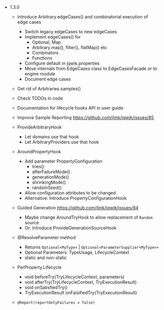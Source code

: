 - 1.3.0

    - Introduce Arbitrary.edgeCases() and combinatorial execution of edge cases
        - Switch legacy edgeCases to new edgeCases
        - Implement edgeCases() for
            - Optional, Map 
            - Arbitrary.map(), filter(), flatMap() etc
            - Combinators
            - Functions
        - Configure default in jqwik.properties
        - Move internals from EdgeCases class to EdgeCasesFacade or to engine module
        - Document edge cases

    - Get rid of Arbitraries.samples()

    - Check TODOs in code
    
    - Documentation for lifecycle hooks API in user guide
    
    - Improve Sample Reporting
      https://github.com/jlink/jqwik/issues/85

    - ProvideArbitraryHook
        - Let domains use that hook
        - Let ArbitraryProviders use that hook
        
    - AroundPropertyHook
        - Add parameter PropertyConfiguration
            - tries()
            - afterFailureMode()
            - generationMode()
            - shrinkingMode()
            - randomSeed()
        - Allow configuration attributes to be changed
        - Alternative: Introduce PropertyConfigurationHook
    
    - Guided Generation
      https://github.com/jlink/jqwik/issues/84
      - Maybe change AroundTryHook to allow replacement of `Random` source
      - Or: Introduce ProvideGenerationSourceHook
      
    - @ResolveParameter method
        - Returns `Optional<MyType>` | `Optional<ParameterSupplier<MyType>>`
        - Optional Parameters: TypeUsage, LifecycleContext
        - static and non-static

    - PerProperty.Lifecycle
        - void beforeTry(TryLifecycleContext, parameters)
        - void afterTry(TryLifecycleContext, TryExecutionResult)
        - void onSatisfiedTry()
        - TryExecutionResult onFalsifiedTry(TryExecutionResult)

    - `@Report(reportOnlyFailures = false)`

